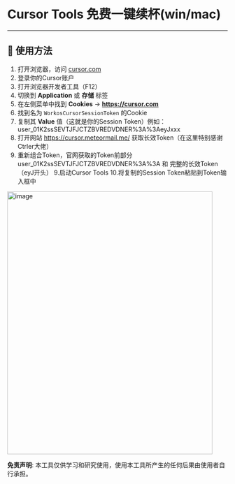 # Cursor Tools 免费一键续杯(win/mac)

-----------
## 🚀 使用方法

1. 打开浏览器，访问 [cursor.com](https://cursor.com)
2. 登录你的Cursor账户
3. 打开浏览器开发者工具（F12）
4. 切换到 **Application** 或 **存储** 标签
5. 在左侧菜单中找到 **Cookies** → **https://cursor.com**
6. 找到名为 `WorkosCursorSessionToken` 的Cookie
7. 复制其 **Value** 值（这就是你的Session Token）例如：user_01K2ssSEVTJFJCTZBVREDVDNER%3A%3AeyJxxx
8. 打开网站 https://cursor.meteormail.me/  获取长效Token（在这里特别感谢Ctrler大佬）
9. 重新组合Token，官网获取的Token前部分user_01K2ssSEVTJFJCTZBVREDVDNER%3A%3A 和 完整的长效Token（eyJ开头）
9.启动Cursor Tools
10.将复制的Session Token粘贴到Token输入框中

<img width="469" height="602" alt="image" src="https://github.com/user-attachments/assets/335ca6bf-df66-42c7-9803-c893af8bc0ef" />





**免责声明**: 本工具仅供学习和研究使用，使用本工具所产生的任何后果由使用者自行承担。
